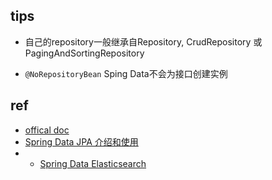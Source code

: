## tips

+ 自己的repository一般继承自Repository, CrudRepository 或 PagingAndSortingRepository

+ `@NoRepositoryBean` Sping Data不会为接口创建实例

## ref

+ [offical doc](https://docs.spring.io/spring-data/jpa/docs/1.11.1.RELEASE/reference/html/)
+ [Spring Data JPA 介绍和使用](https://www.jianshu.com/p/633922bb189f)
+ + [Spring Data Elasticsearch](https://www.jianshu.com/p/27e1d583aafb)